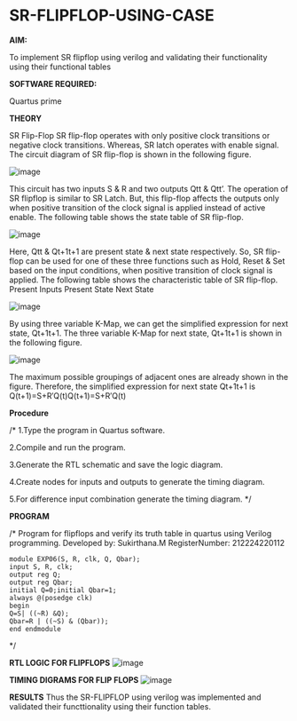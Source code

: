 # SR-FLIPFLOP-USING-CASE

**AIM:**

To implement  SR flipflop using verilog and validating their functionality using their functional tables

**SOFTWARE REQUIRED:**

Quartus prime

**THEORY**

SR Flip-Flop SR flip-flop operates with only positive clock transitions or negative clock transitions. Whereas, SR latch operates with enable signal. The circuit diagram of SR flip-flop is shown in the following figure.

![image](https://github.com/naavaneetha/SR-FLIPFLOP-USING-CASE/assets/154305477/0f710028-ad52-4d3e-9276-8714cf023a25)

 
This circuit has two inputs S & R and two outputs Qtt & Qtt’. The operation of SR flipflop is similar to SR Latch. But, this flip-flop affects the outputs only when positive transition of the clock signal is applied instead of active enable. The following table shows the state table of SR flip-flop.

![image](https://github.com/naavaneetha/SR-FLIPFLOP-USING-CASE/assets/154305477/dabfc4f4-87e3-4cbc-9472-f89ee1b5ed30)

 
Here, Qtt & Qt+1t+1 are present state & next state respectively. So, SR flip-flop can be used for one of these three functions such as Hold, Reset & Set based on the input conditions, when positive transition of clock signal is applied. The following table shows the characteristic table of SR flip-flop. Present Inputs Present State Next State

![image](https://github.com/naavaneetha/SR-FLIPFLOP-USING-CASE/assets/154305477/dd90d16c-aec5-4290-a586-e2346b1e9eb5)

 
By using three variable K-Map, we can get the simplified expression for next state, Qt+1t+1. The three variable K-Map for next state, Qt+1t+1 is shown in the following figure.

![image](https://github.com/naavaneetha/SR-FLIPFLOP-USING-CASE/assets/154305477/473efad6-d70b-4ca7-aeb7-898bbfca319f)

 
The maximum possible groupings of adjacent ones are already shown in the figure. Therefore, the simplified expression for next state Qt+1t+1 is Q(t+1)=S+R′Q(t)Q(t+1)=S+R′Q(t)

**Procedure**

/* 
1.Type the program in Quartus software.

2.Compile and run the program.

3.Generate the RTL schematic and save the logic diagram.

4.Create nodes for inputs and outputs to generate the timing diagram.

5.For difference input combination generate the timing diagram.
*/

**PROGRAM**

/* Program for flipflops and verify its truth table in quartus using Verilog programming. 
Developed by: Sukirthana.M
RegisterNumber: 212224220112
```
module EXP06(S, R, clk, Q, Qbar); 
input S, R, clk;
output reg Q;
output reg Qbar;
initial Q=0;initial Qbar=1; 
always @(posedge clk)
begin
Q=S| ((~R) &Q);
Qbar=R | ((~S) & (Qbar)); 
end endmodule
```
*/

**RTL LOGIC FOR FLIPFLOPS**
![image](https://github.com/user-attachments/assets/6d92ff52-12f6-437a-afd1-6b0a15a8969a)

**TIMING DIGRAMS FOR FLIP FLOPS**
![image](https://github.com/user-attachments/assets/ccf800d7-1a4c-48a5-8caa-640b7e009c21)

**RESULTS**
Thus the SR-FLIPFLOP using verilog was implemented and validated their functtionality using their function tables.
